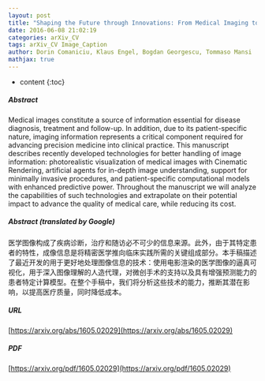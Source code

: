 ```yaml
---
layout: post
title: "Shaping the Future through Innovations: From Medical Imaging to Precision Medicine"
date: 2016-06-08 21:02:19
categories: arXiv_CV
tags: arXiv_CV Image_Caption
author: Dorin Comaniciu, Klaus Engel, Bogdan Georgescu, Tommaso Mansi
mathjax: true
---
```


* content
{:toc}

##### Abstract
Medical images constitute a source of information essential for disease diagnosis, treatment and follow-up. In addition, due to its patient-specific nature, imaging information represents a critical component required for advancing precision medicine into clinical practice. This manuscript describes recently developed technologies for better handling of image information: photorealistic visualization of medical images with Cinematic Rendering, artificial agents for in-depth image understanding, support for minimally invasive procedures, and patient-specific computational models with enhanced predictive power. Throughout the manuscript we will analyze the capabilities of such technologies and extrapolate on their potential impact to advance the quality of medical care, while reducing its cost.

##### Abstract (translated by Google)
医学图像构成了疾病诊断，治疗和随访必不可少的信息来源。此外，由于其特定患者的特性，成像信息是将精密医学推向临床实践所需的关键组成部分。本手稿描述了最近开发的用于更好地处理图像信息的技术：使用电影渲染的医学图像的逼真可视化，用于深入图像理解的人造代理，对微创手术的支持以及具有增强预测能力的患者特定计算模型。在整个手稿中，我们将分析这些技术的能力，推断其潜在影响，以提高医疗质量，同时降低成本。

##### URL
[https://arxiv.org/abs/1605.02029](https://arxiv.org/abs/1605.02029)

##### PDF
[https://arxiv.org/pdf/1605.02029](https://arxiv.org/pdf/1605.02029)

